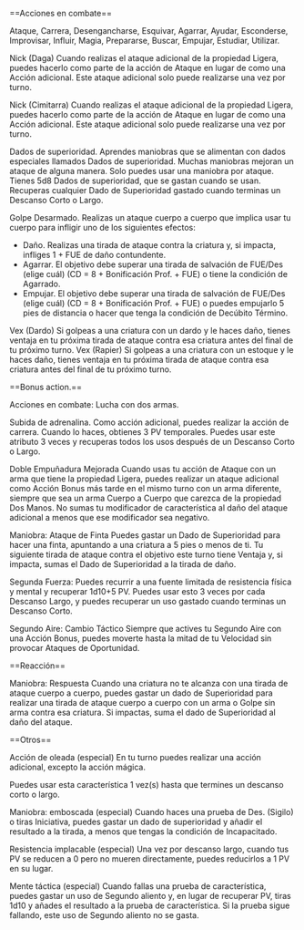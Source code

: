 
==Acciones en combate==

Ataque, Carrera, Desengancharse, Esquivar, Agarrar, Ayudar, Esconderse, Improvisar, Influir, Magia, Prepararse, Buscar, Empujar, Estudiar, Utilizar.

Nick (Daga)
Cuando realizas el ataque adicional de la propiedad Ligera, puedes hacerlo como parte de la acción de Ataque en lugar de como una Acción adicional. Este ataque adicional solo puede realizarse una vez por turno.

Nick (Cimitarra)
Cuando realizas el ataque adicional de la propiedad Ligera, puedes hacerlo como parte de la acción de Ataque en lugar de como una Acción adicional. Este ataque adicional solo puede realizarse una vez por turno.

Dados de superioridad.
Aprendes maniobras que se alimentan con dados especiales llamados Dados de superioridad. Muchas maniobras mejoran un ataque de alguna manera. Solo puedes usar una maniobra por ataque.
Tienes 5d8 Dados de superioridad, que se gastan cuando se usan. Recuperas cualquier Dado de Superioridad gastado cuando terminas un Descanso Corto o Largo.

Golpe Desarmado.
Realizas un ataque cuerpo a cuerpo que implica usar tu cuerpo para infligir uno de los siguientes efectos:
- Daño. Realizas una tirada de ataque contra la criatura y, si impacta, infliges 1 + FUE de daño contundente.
- Agarrar. El objetivo debe superar una tirada de salvación de FUE/Des (elige cuál) (CD = 8 + Bonificación Prof. + FUE) o tiene la condición de Agarrado.
- Empujar. El objetivo debe superar una tirada de salvación de FUE/Des (elige cuál) (CD = 8 + Bonificación Prof. + FUE) o puedes empujarlo 5 pies de distancia o hacer que tenga la condición de Decúbito Término.
 
Vex (Dardo)
Si golpeas a una criatura con un dardo y le haces daño, tienes ventaja en tu próxima tirada de ataque contra esa criatura antes del final de tu próximo turno.
Vex (Rapier)
Si golpeas a una criatura con un estoque y le haces daño, tienes ventaja en tu próxima tirada de ataque contra esa criatura antes del final de tu próximo turno.

==Bonus action.==

Acciones en combate: Lucha con dos armas.

Subida de adrenalina.
Como acción adicional, puedes realizar la acción de carrera. Cuando lo haces, obtienes 3 PV temporales. Puedes usar este atributo 3 veces y recuperas todos los usos después de un Descanso Corto o Largo.

Doble Empuñadura
Mejorada Cuando usas tu acción de Ataque con un arma que tiene la propiedad Ligera, puedes realizar un ataque adicional como Acción Bonus más tarde en el mismo turno con un arma diferente, siempre que sea un arma Cuerpo a Cuerpo que carezca de la propiedad Dos Manos. No sumas tu modificador de característica al daño del ataque adicional a menos que ese modificador sea negativo.

Maniobra: Ataque de Finta Puedes gastar un Dado de Superioridad para hacer una finta, apuntando a una criatura a 5 pies o menos de ti. Tu siguiente tirada de ataque contra el objetivo este turno tiene Ventaja y, si impacta, sumas el Dado de Superioridad a la tirada de daño.

Segunda Fuerza: Puedes recurrir a una fuente limitada de resistencia física y mental y recuperar 1d10+5 PV. Puedes usar esto 3 veces por cada Descanso Largo, y puedes recuperar un uso gastado cuando terminas un Descanso Corto.

Segundo Aire: Cambio Táctico Siempre que actives tu Segundo Aire con una Acción Bonus, puedes moverte hasta la mitad de tu Velocidad sin provocar Ataques de Oportunidad.


==Reacción==

Maniobra: Respuesta
Cuando una criatura no te alcanza con una tirada de ataque cuerpo a cuerpo, puedes gastar un dado de Superioridad para realizar una tirada de ataque cuerpo a cuerpo con un arma o Golpe sin arma contra esa criatura. Si impactas, suma el dado de Superioridad al daño del ataque.


==Otros==

Acción de oleada (especial)
En tu turno puedes realizar una acción adicional, excepto la acción mágica.

Puedes usar esta característica 1 vez(s) hasta que termines un descanso corto o largo.

Maniobra: emboscada (especial)
Cuando haces una prueba de Des. (Sigilo) o tiras Iniciativa, puedes gastar un dado de superioridad y añadir el resultado a la tirada, a menos que tengas la condición de Incapacitado.

Resistencia implacable (especial)
Una vez por descanso largo, cuando tus PV se reducen a 0 pero no mueren directamente, puedes reducirlos a 1 PV en su lugar.

Mente táctica (especial)
Cuando fallas una prueba de característica, puedes gastar un uso de Segundo aliento y, en lugar de recuperar PV, tiras 1d10 y añades el resultado a la prueba de característica. Si la prueba sigue fallando, este uso de Segundo aliento no se gasta.